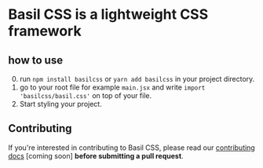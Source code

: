 # Basil CSS is a lightweight CSS framework

## how to use

0) run `npm install basilcss` or `yarn add basilcss` in your project directory.
1) go to your root file for example `main.jsx` and write `import 'basilcss/basil.css'` on top of your file.
2) Start styling your project.

## Contributing

If you're interested in contributing to Basil CSS, please read our [contributing docs](https://github.com/daniel-bergmann/basilcss) [coming soon] **before submitting a pull request**.
